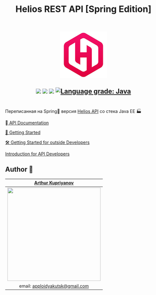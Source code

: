 <h1 align=center>Helios REST API [Spring Edition]</h1>
<h2 align=center><br/>
<img src="docs/img/README/logo.jpg" />
    <br />
<br/>
  <img src="https://heroku-badge.herokuapp.com/?app=helios-service&style=flat&svg=1" />
  <img src="https://github.com/AppLoidx/helios-rest-api-spring/workflows/Java%20CI/badge.svg" />
  <img src="https://img.shields.io/lgtm/alerts/g/AppLoidx/helios-rest-api-spring.svg?logo=lgtm&logoWidth=18" />
  <a href="https://lgtm.com/projects/g/AppLoidx/helios-rest-api-spring/context:java"><img alt="Language grade: Java" src="https://img.shields.io/lgtm/grade/java/g/AppLoidx/helios-rest-api-spring.svg?logo=lgtm&logoWidth=18"/></a>
  <br/><br/></h2>


Переписанная на Spring🍃 версия [Helios API](https://github.com/AppLoidx/helios-rest-api) со стека Java EE 🏭



📗<a href="https://helios-service.herokuapp.com/swagger-ui.html"> API Documentation</a>

[🏃 Getting Started](docs/GettingStarted.md)

[ 🛠  Getting Started for outside Developers](docs/GettingStartedForOutsideDevelopers.md)

[Introduction for API Developers](docs/dev/Introduction.md)


## Author 🖤 

|[Arthur Kupriyanov](https://github.com/AppLoidx)|
| :------------------------:|
|<img src="https://avatars1.githubusercontent.com/u/32590754?s=460&v=4" width=300 height=300 />|
|email: [apploidyakutsk@gmail.com](mailto:apploidyakutsk@gmail.com)|


